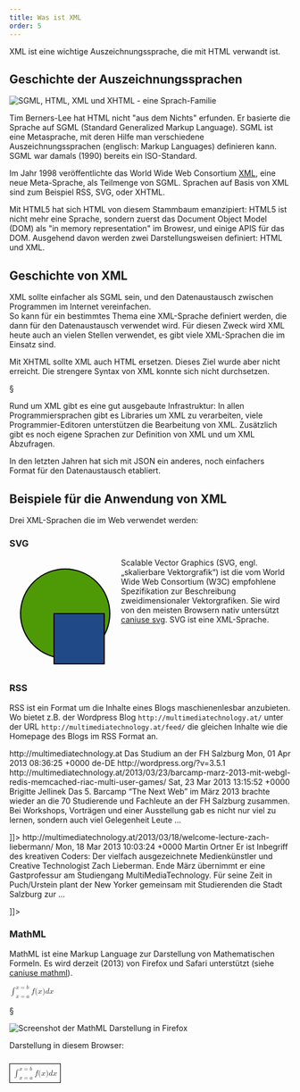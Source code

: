 ```yaml
---
title: Was ist XML
order: 5
---
```


XML ist eine wichtige Auszeichnungssprache, die mit HTML verwandt ist.

## Geschichte der Auszeichnungssprachen

![SGML, HTML, XML und XHTML - eine Sprach-Familie](/images/SGML.svg)

Tim Berners-Lee hat HTML nicht "aus dem Nichts" erfunden. Er basierte
die Sprache auf SGML (Standard Generalized Markup Language). 
SGML ist eine Metasprache, mit deren Hilfe man verschiedene Auszeichnungssprachen 
(englisch: Markup Languages) definieren kann. SGML war damals (1990) bereits ein ISO-Standard.

Im Jahr 1998 veröffentlichte das World Wide Web Consortium [XML](http://www.w3.org/TR/xml/), eine neue
Meta-Sprache, als Teilmenge von SGML.  Sprachen auf Basis von XML sind
zum Beispiel RSS, SVG, oder XHTML.

Mit HTML5 hat sich HTML von diesem Stammbaum emanzipiert: HTML5 ist
nicht mehr eine Sprache, sondern zuerst das Document Object Model (DOM) 
als "in memory representation" im Browesr, und einige APIS für das DOM. 
Ausgehend davon werden zwei Darstellungsweisen definiert: HTML und XML.  

## Geschichte von XML

XML sollte einfacher als SGML sein, und den Datenaustausch
zwischen Programmen im Internet vereinfachen.  
So kann für ein bestimmtes Thema eine XML-Sprache definiert
werden, die dann für den Datenaustausch verwendet wird.
Für diesen Zweck wird XML heute auch an vielen Stellen verwendet,
es gibt viele XML-Sprachen die im Einsatz sind.

Mit XHTML sollte XML auch HTML ersetzen. Dieses Ziel wurde aber
nicht erreicht.  Die strengere Syntax von XML konnte sich nicht
durchsetzen. 

§

Rund um XML gibt es eine gut ausgebaute Infrastruktur:
In allen Programmiersprachen gibt es Libraries um XML zu verarbeiten,
viele Programmier-Editoren unterstützen die Bearbeitung von XML.
Zusätzlich gibt es noch eigene Sprachen zur Definition von XML
und um XML Abzufragen.

In den letzten Jahren hat sich mit JSON ein
anderes, noch einfachers Format für den Datenaustausch etabliert.

## Beispiele für die Anwendung von XML

Drei XML-Sprachen die im Web verwendet werden:

### SVG

<svg width="200" height="200" style="float:left;">
  <circle cx="100" cy="100" r="80"                 stroke="black" stroke-width="2" fill="#4e9a06" />
  <rect    x="80"   y="100" width="90" height="90" stroke="black" stroke-width="2" fill="#204a87" />
</svg>

Scalable Vector Graphics (SVG, engl. „skalierbare Vektorgrafik“) ist die vom 
World Wide Web Consortium (W3C) empfohlene Spezifikation zur Beschreibung 
zweidimensionaler Vektorgrafiken. Sie wird von den meisten Browsern
nativ untersützt [caniuse svg](http://caniuse.com/#feat=svg-html5).  SVG ist eine XML-Sprache. 

<br clear="left">

### RSS

RSS ist ein Format um die Inhalte eines Blogs maschienenlesbar anzubieten.
Wo bietet z.B. der Wordpress Blog `http://multimediatechnology.at/` 
unter der URL `http://multimediatechnology.at/feed/` die gleichen Inhalte
wie die Homepage des Blogs im RSS Format an.

<xml caption="Beispiel für RSS">
<?xml version="1.0" encoding="UTF-8"?>
<rss version="2.0"
  xmlns:dc="http://purl.org/dc/elements/1.1/">
  <channel>
    <title>MultiMediaTechnology</title>
    <link>http://multimediatechnology.at</link>
    <description>Das Studium an der FH Salzburg</description>
    <lastBuildDate>Mon, 01 Apr 2013 08:36:25 +0000</lastBuildDate>
    <language>de-DE</language>
    <generator>http://wordpress.org/?v=3.5.1</generator>
    <item>
      <title>Barcamp März 2013: mit WebGL, Redis, ...</title>
      <link>http://multimediatechnology.at/2013/03/23/barcamp-marz-2013-mit-webgl-redis-memcached-riac-multi-user-games/</link>
      <pubDate>Sat, 23 Mar 2013 13:15:52 +0000</pubDate>
      <dc:creator>Brigitte Jellinek</dc:creator>
      <description><![CDATA[<p>Das 5. Barcamp &#8220;The Next Web&#8221; im März 2013 brachte wieder an die 70 Studierende und Fachleute an der FH Salzburg zusammen. Bei Workshops, Vorträgen und einer Ausstellung gab es nicht nur viel zu lernen, sondern auch viel Gelegenheit Leute &#8230;</p>]]></description>
    </item>
    <item>
      <title>Welcome Lecture Zach Liebermann</title>
      <link>http://multimediatechnology.at/2013/03/18/welcome-lecture-zach-liebermann/</link>
      <pubDate>Mon, 18 Mar 2013 10:03:24 +0000</pubDate>
      <dc:creator>Martin Ortner</dc:creator>
      <description><![CDATA[<p>Er ist Inbegriff des kreativen Coders: Der vielfach ausgezeichnete Medienkünstler und Creative Technologist Zach Lieberman. Ende März übernimmt er eine Gastprofessur am Studiengang MultiMediaTechnology. Für seine Zeit in Puch/Urstein plant der New Yorker gemeinsam mit Studierenden die Stadt Salzburg zur &#8230;</p>]]></description>
    </item>
  </channel>
</rss>
</xml>



### MathML

MathML ist eine Markup Language zur Darstellung von Mathematischen Formeln.
Es wird derzeit (2013) von Firefox und Safari unterstützt (siehe [caniuse mathml](http://caniuse.com/#feat=mathml)).


<markup caption="MathML Code-Beispiel">
<math xmlns="http://www.w3.org/1998/Math/MathML">
<mrow>
  <mrow>
    <msubsup>
      <mo>∫</mo>
      <mrow>
        <mi>x</mi>
        <mo>=</mo>
        <mi>a</mi>
      </mrow>
      <mrow>
        <mi>x</mi>
        <mo>=</mo>
        <mi>b</mi>
      </mrow>
    </msubsup>
    <mrow>
      <mi>f</mi>
      <mo stretchy="false">(</mo>
      <mi>x</mi>
      <mo stretchy="false">)</mo>
      <mi>d</mi>
      <mi>x</mi>
    </mrow>
  </mrow>
</mrow>
</math>
</markup>

§

![Screenshot der MathML Darstellung in Firefox](/images/mathml.png)

Darstellung in diesem Browser:

<math xmlns="http://www.w3.org/1998/Math/MathML" style="border: 1px black solid;padding: 5px; margin: 10px 0">
<mrow>
<mrow>
<msubsup>
  <mo>∫</mo>
  <mrow>
    <mi>x</mi>
    <mo>=</mo>
    <mi>a</mi>
  </mrow>
  <mrow>
    <mi>x</mi>
    <mo>=</mo>
    <mi>b</mi>
  </mrow>
</msubsup>
<mrow>
  <mi>f</mi>
  <mo stretchy="false">(</mo>
  <mi>x</mi>
  <mo stretchy="false">)</mo>
  <mi>d</mi>
  <mi>x</mi>
</mrow>
</mrow>
</mrow>
</math>



